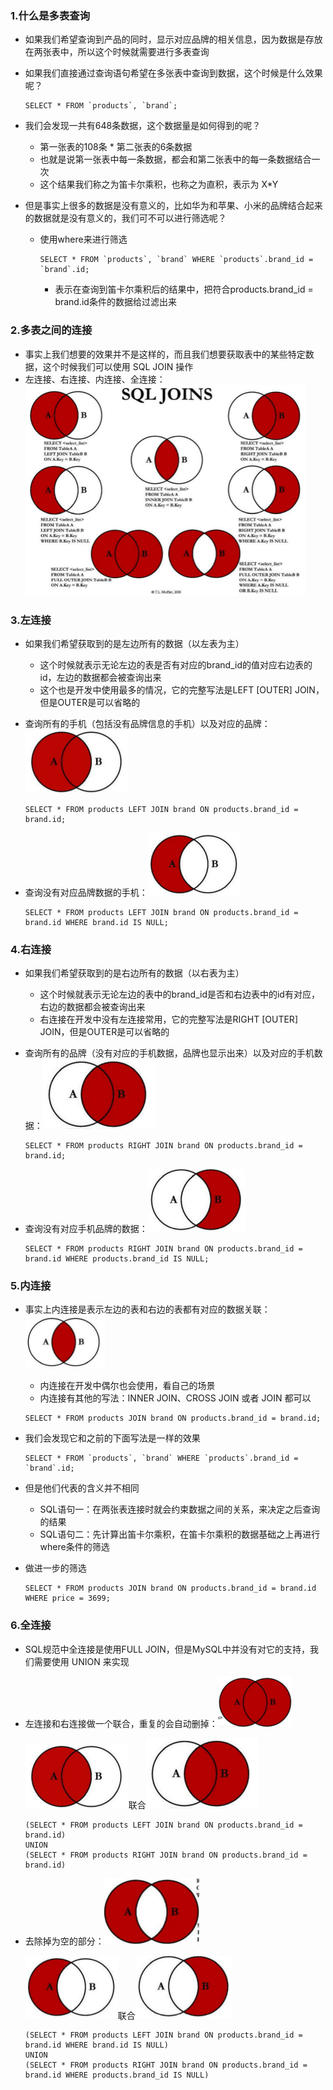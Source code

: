 ### 1.什么是多表查询

- 如果我们希望查询到产品的同时，显示对应品牌的相关信息，因为数据是存放在两张表中，所以这个时候就需要进行多表查询

- 如果我们直接通过查询语句希望在多张表中查询到数据，这个时候是什么效果呢？

  ```mysql
  SELECT * FROM `products`, `brand`;
  ```

- 我们会发现一共有648条数据，这个数据量是如何得到的呢？
  - 第一张表的108条 * 第二张表的6条数据
  - 也就是说第一张表中每一条数据，都会和第二张表中的每一条数据结合一次
  - 这个结果我们称之为笛卡尔乘积，也称之为直积，表示为 X*Y

- 但是事实上很多的数据是没有意义的，比如华为和苹果、小米的品牌结合起来的数据就是没有意义的，我们可不可以进行筛选呢？

  - 使用where来进行筛选

    ```mysql
    SELECT * FROM `products`, `brand` WHERE `products`.brand_id = `brand`.id;
    ```

    - 表示在查询到笛卡尔乘积后的结果中，把符合products.brand_id = brand.id条件的数据给过滤出来

### 2.多表之间的连接

- 事实上我们想要的效果并不是这样的，而且我们想要获取表中的某些特定数据，这个时候我们可以使用 SQL JOIN 操作
- 左连接、右连接、内连接、全连接：<img src="images/image-20210305145853299.png" alt="image-20210305145853299" style="zoom:50%;" />

### 3.左连接

- 如果我们希望获取到的是左边所有的数据（以左表为主）
  - 这个时候就表示无论左边的表是否有对应的brand_id的值对应右边表的id，左边的数据都会被查询出来
  - 这个也是开发中使用最多的情况，它的完整写法是LEFT [OUTER] JOIN，但是OUTER是可以省略的

- 查询所有的手机（包括没有品牌信息的手机）以及对应的品牌：<img src="images/image-20210305150530240.png" alt="image-20210305150530240" style="zoom:50%;" />

  ```mysql
  SELECT * FROM products LEFT JOIN brand ON products.brand_id = brand.id;
  ```

- 查询没有对应品牌数据的手机：<img src="images/image-20210305150837287.png" alt="image-20210305150837287" style="zoom:50%;" />

  ```mysql
  SELECT * FROM products LEFT JOIN brand ON products.brand_id = brand.id WHERE brand.id IS NULL;
  ```

### 4.右连接

- 如果我们希望获取到的是右边所有的数据（以右表为主）
  - 这个时候就表示无论左边的表中的brand_id是否和右边表中的id有对应，右边的数据都会被查询出来
  - 右连接在开发中没有左连接常用，它的完整写法是RIGHT [OUTER] JOIN，但是OUTER是可以省略的

- 查询所有的品牌（没有对应的手机数据，品牌也显示出来）以及对应的手机数据：<img src="images/image-20210305152219618.png" alt="image-20210305152219618" style="zoom:50%;" />

  ```mysql
  SELECT * FROM products RIGHT JOIN brand ON products.brand_id = brand.id;
  ```

- 查询没有对应手机品牌的数据：<img src="images/image-20210305152253455.png" alt="image-20210305152253455" style="zoom:50%;" />

  ```mysql
  SELECT * FROM products RIGHT JOIN brand ON products.brand_id = brand.id WHERE products.brand_id IS NULL;
  ```

### 5.内连接

- 事实上内连接是表示左边的表和右边的表都有对应的数据关联：<img src="images/image-20210305153149923.png" alt="image-20210305153149923" style="zoom:50%;" />
  - 内连接在开发中偶尔也会使用，看自己的场景
  - 内连接有其他的写法：INNER JOIN、CROSS JOIN 或者 JOIN 都可以

  ```mysql
  SELECT * FROM products JOIN brand ON products.brand_id = brand.id;
  ```

- 我们会发现它和之前的下面写法是一样的效果

  ```mysql
  SELECT * FROM `products`, `brand` WHERE `products`.brand_id = `brand`.id;
  ```

- 但是他们代表的含义并不相同

  - SQL语句一：在两张表连接时就会约束数据之间的关系，来决定之后查询的结果
  - SQL语句二：先计算出笛卡尔乘积，在笛卡尔乘积的数据基础之上再进行where条件的筛选

- 做进一步的筛选

  ```mysql
  SELECT * FROM products JOIN brand ON products.brand_id = brand.id WHERE price = 3699;
  ```

### 6.全连接

- SQL规范中全连接是使用FULL JOIN，但是MySQL中并没有对它的支持，我们需要使用 UNION 来实现

- 左连接和右连接做一个联合，重复的会自动删掉：<img src="images/image-20210305153813945.png" alt="image-20210305153813945" style="zoom: 50%;" />

  <img src="images/image-20210305150530240.png" alt="image-20210305150530240" style="zoom: 50%;" />联合<img src="images/image-20210305152219618.png" alt="image-20210305152219618" style="zoom: 50%;" />

  ```mysql
  (SELECT * FROM products LEFT JOIN brand ON products.brand_id = brand.id)
  UNION
  (SELECT * FROM products RIGHT JOIN brand ON products.brand_id = brand.id)
  ```

- 去除掉为空的部分：<img src="images/image-20210305153911305.png" alt="image-20210305153911305" style="zoom:50%;" />

  <img src="images/image-20210305150837287.png" alt="image-20210305150837287" style="zoom:50%;" />联合<img src="images//image-20210305152253455.png" alt="image-20210305152253455" style="zoom:50%;" />

  ```mysql
  (SELECT * FROM products LEFT JOIN brand ON products.brand_id = brand.id WHERE brand.id IS NULL)
  UNION
  (SELECT * FROM products RIGHT JOIN brand ON products.brand_id = brand.id WHERE products.brand_id IS NULL)
  ```

  


